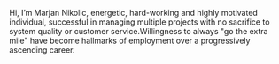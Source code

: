    Hi, I’m Marjan Nikolic, 
energetic, hard-working and highly motivated individual, successful in managing multiple projects with no sacrifice to system quality or customer service.Willingness to always "go the extra mile" have become hallmarks of employment over a progressively ascending career.

